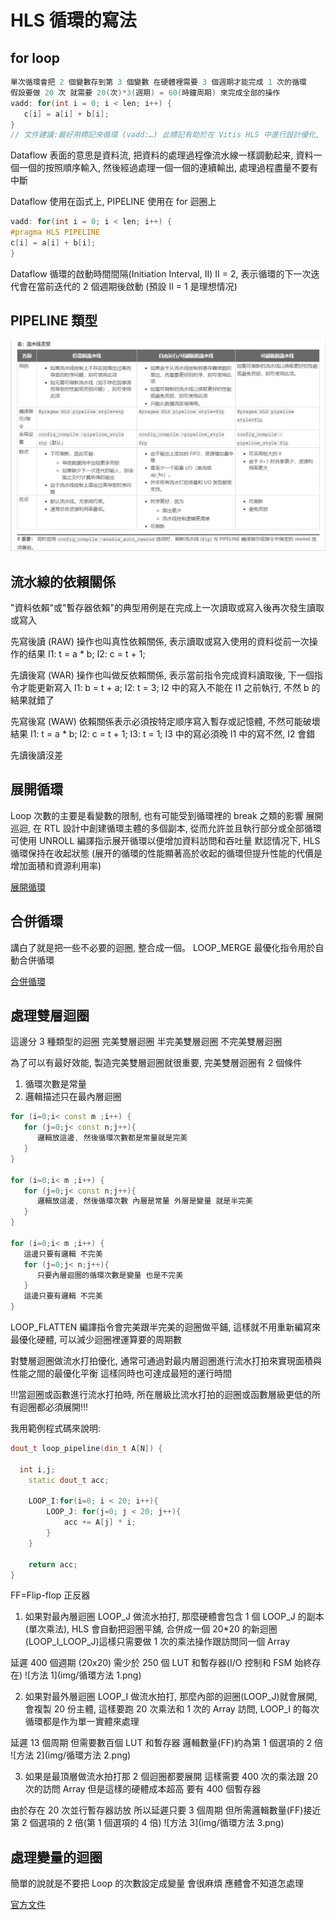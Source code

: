 # HLS 循環的寫法

## for loop

```c++
單次循環會把 2 個變數存到第 3 個變數 在硬體裡需要 3 個週期才能完成 1 次的循環
假設要做 20 次 就需要 20(次)*3(週期) = 60(時鐘周期) 來完成全部的操作
vadd: for(int i = 0; i < len; i++) { 
   c[i] = a[i] + b[i];
}
// 文件建議:最好用標記來循環 (vadd:…) 此標記有助於在 Vitis HLS 中進行設計優化, 有時未使用的標記在編譯會產生警告, 可忽略此警告
```


Dataflow 表面的意思是資料流, 把資料的處理過程像流水線一樣調動起来, 資料一個一個的按照順序輸入, 然後經過處理一個一個的連續輸出, 處理過程盡量不要有中斷

Dataflow 使用在函式上, PIPELINE 使用在 for 迴圈上

```c++
vadd: for(int i = 0; i < len; i++) { 
#pragma HLS PIPELINE
c[i] = a[i] + b[i];
}
```

Dataflow 循環的啟動時間間隔(Initiation Interval, II) II = 2, 表示循環的下一次迭代會在當前迭代的 2 個週期後啟動 (預設 II = 1 是理想情况)

## PIPELINE 類型

![PIPELINE_類型](/img/PIPELINE_類型.png)

## 流水線的依賴關係

"資料依賴"或"暫存器依賴"的典型用例是在完成上一次讀取或寫入後再次發生讀取或寫入

先寫後讀 (RAW) 操作也叫真性依賴關係, 表示讀取或寫入使用的資料從前一次操作的结果
I1: t = a * b;
I2: c = t + 1;

先讀後寫 (WAR) 操作也叫做反依賴關係, 表示當前指令完成資料讀取後, 下一個指令才能更新寫入
I1: b = t + a;
I2: t = 3;
I2 中的寫入不能在 I1 之前執行, 不然 b 的結果就錯了

先寫後寫 (WAW) 依賴關係表示必須按特定顺序寫入暫存或記憶體, 不然可能破壞結果
I1: t = a * b;
I2: c = t + 1;
I3: t = 1;
I3 中的寫必須晚 I1 中的寫不然, I2 會錯

先讀後讀沒差

## 展開循環

Loop 次數的主要是看變數的限制, 也有可能受到循環裡的 break 之類的影響
展開巡迴, 在 RTL 設計中創建循環主體的多個副本, 從而允許並且執行部分或全部循環 可使用 UNROLL 編譯指示展开循環以便增加資料訪問和吞吐量
默認情况下, HLS 循環保持在收起狀態 (展开的循環的性能顯著高於收起的循環但提升性能的代價是增加面積和資源利用率)

[展開循環](https://docs.xilinx.com/r/zh-CN/ug1399-vitis-hls/%E5%B1%95%E5%BC%80%E5%BE%AA%E7%8E%AF)

## 合併循環

講白了就是把一些不必要的迴圈, 整合成一個。 LOOP_MERGE 最優化指令用於自動合併循環

[合併循環](https://docs.xilinx.com/r/zh-CN/ug1399-vitis-hls/%E5%90%88%E5%B9%B6%E5%BE%AA%E7%8E%AF)

## 處理雙層迴圈

這邊分 3 種類型的迴圈 完美雙層迴圈 半完美雙層迴圈 不完美雙層迴圈

為了可以有最好效能, 製造完美雙層迴圈就很重要, 完美雙層迴圈有 2 個條件

1. 循環次數是常量
2. 邏輯描述只在最內層迴圈

```c++
for (i=0;i< const m ;i++) {
   for (j=0;j< const n;j++){
      邏輯放這邊, 然後循環次數都是常量就是完美
   }
}

for (i=0;i< m ;i++) {
   for (j=0;j< const n;j++){
      邏輯放這邊, 然後循環次數 內層是常量 外層是變量 就是半完美
   }
}

for (i=0;i< m ;i++) {
   這邊只要有邏輯 不完美
   for (j=0;j< n;j++){
      只要內層迴圈的循環次數是變量 也是不完美
   }
   這邊只要有邏輯 不完美
}
```

LOOP_FLATTEN 編譯指令會完美跟半完美的迴圈做平鋪, 這樣就不用重新編寫來最優化硬體, 可以減少迴圈裡運算要的周期數

對雙層迴圈做流水打拍優化, 通常可通過對最内層迴圈進行流水打拍來實現面積與性能之間的最優化平衡 這樣同時也可達成最短的運行時間

!!!當迴圈或函數進行流水打拍時, 所在層級比流水打拍的迴圈或函數層級更低的所有迴圈都必須展開!!!

我用範例程式碼來說明:
```c++
dout_t loop_pipeline(din_t A[N]) {

  int i,j;
	static dout_t acc;

	LOOP_I:for(i=0; i < 20; i++){
		LOOP_J: for(j=0; j < 20; j++){
			acc += A[j] * i;
		}
	}

	return acc;
}
```
FF=Flip-flop 正反器

1. 如果對最內層迴圈 LOOP_J 做流水拍打, 那麼硬體會包含 1 個 LOOP_J 的副本(單次乘法), HLS 會自動把迴圈平舖, 合併成一個 20*20 的新迴圈(LOOP_I_LOOP_J)這樣只需要做 1 次的乘法操作跟訪問同一個 Array

延遲 400 個週期 (20x20) 需少於 250 個 LUT 和暫存器(I/O 控制和 FSM 始終存在)
![方法 1](img/循環方法 1.png)

2. 如果對最外層迴圈 LOOP_I 做流水拍打, 那麼內部的迴圈(LOOP_J)就會展開, 會複製 20 份主體, 這樣要跑 20 次乘法和 1 次的 Array 訪問, LOOP_I 的每次循環都是作为單一實體來處理

延遲 13 個周期 但需要數百個 LUT 和暫存器 邏輯數量(FF)約為第 1 個選項的 2 倍
![方法 2](img/循環方法 2.png)

3. 如果是最頂層做流水拍打那 2 個迴圈都要展開 這樣需要 400 次的乘法跟 20 次的訪問 Array 但是這樣的硬體成本超高 要有 400 個暫存器

由於存在 20 次並行暫存器訪放 所以延遲只要 3 個周期 但所需邏輯數量(FF)接近第 2 個選項的 2 倍(第 1 個選項的 4 倍)
![方法 3](img/循環方法 3.png)

## 處理變量的迴圈

簡單的說就是不要把 Loop 的次數設定成變量 會很麻煩 應體會不知道怎處理

[官方文件](https://docs.xilinx.com/r/zh-CN/ug1399-vitis-hls/%E5%A4%84%E7%90%86%E5%8F%98%E9%87%8F%E5%BE%AA%E7%8E%AF%E8%BE%B9%E7%95%8C)
